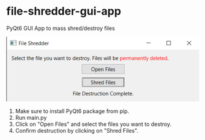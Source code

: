 # file-shredder-gui-app
PyQt6 GUI App to mass shred/destroy files

![file destruction screenshot](1_destruction_complete.png)

1. Make sure to install PyQt6 package from pip.
2. Run main.py
3. Click on "Open Files" and select the files you want to destroy.
4. Confirm destruction by clicking on "Shred Files".
